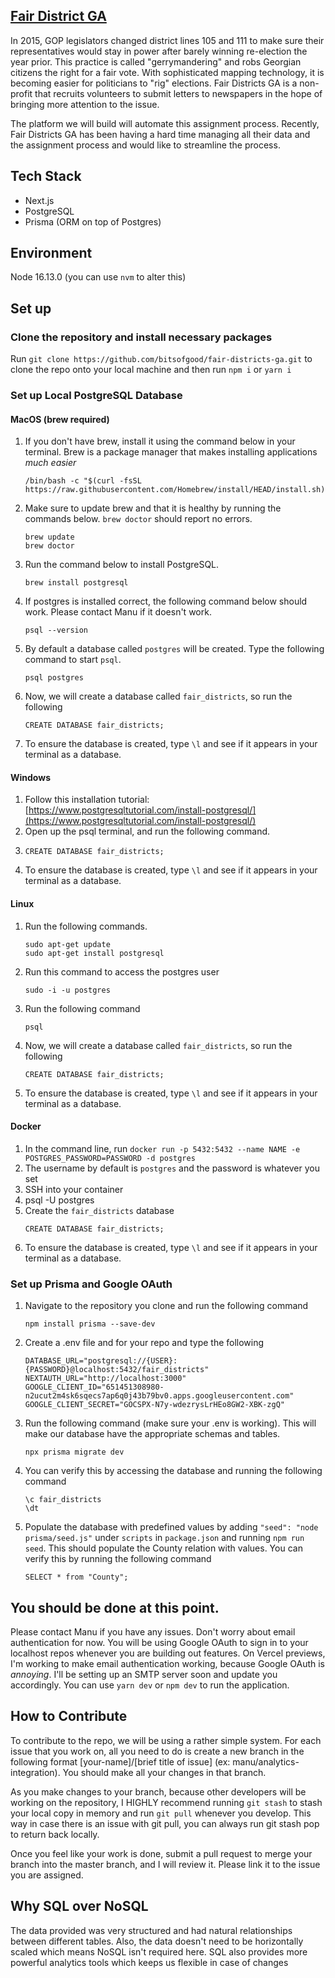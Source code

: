 ## [Fair District GA](https://www.fairdistrictsga.org)

In 2015, GOP legislators changed district lines 105 and 111 to make sure their representatives would stay in power after barely winning re-election the year prior. This practice is called "gerrymandering" and robs Georgian citizens the right for a fair vote. With sophisticated mapping technology, it is becoming easier for politicians to "rig" elections. Fair Districts GA is a non-profit that recruits volunteers to submit letters to newspapers in the hope of bringing more attention to the issue.

The platform we will build will automate this assignment process. Recently, Fair Districts GA has been having a hard time managing all their data and the assignment process and would like to streamline the process.

## Tech Stack

- Next.js
- PostgreSQL
- Prisma (ORM on top of Postgres)

## Environment

Node 16.13.0 (you can use `nvm` to alter this)

## Set up

### Clone the repository and install necessary packages

Run `git clone https://github.com/bitsofgood/fair-districts-ga.git` to clone the repo onto your local machine and then run `npm i` or `yarn i`

### Set up Local PostgreSQL Database

#### MacOS (brew required)

1. If you don't have brew, install it using the command below in your terminal. Brew is a package manager that makes installing applications _much easier_
   ```
   /bin/bash -c "$(curl -fsSL https://raw.githubusercontent.com/Homebrew/install/HEAD/install.sh)"
   ```
2. Make sure to update brew and that it is healthy by running the commands below. `brew doctor` should report no errors.
   ```
   brew update
   brew doctor
   ```
3. Run the command below to install PostgreSQL.
   ```
   brew install postgresql
   ```
4. If postgres is installed correct, the following command below should work. Please contact Manu if it doesn't work.
   ```
   psql --version
   ```
5. By default a database called `postgres` will be created. Type the following command to start `psql`.
   ```
   psql postgres
   ```
6. Now, we will create a database called `fair_districts`, so run the following
   ```
   CREATE DATABASE fair_districts;
   ```
7. To ensure the database is created, type `\l` and see if it appears in your terminal as a database.

#### Windows

1. Follow this installation tutorial: [https://www.postgresqltutorial.com/install-postgresql/](https://www.postgresqltutorial.com/install-postgresql/)
2. Open up the psql terminal, and run the following command.
3. ```
   CREATE DATABASE fair_districts;
   ```
4. To ensure the database is created, type `\l` and see if it appears in your terminal as a database.

#### Linux

1. Run the following commands.
   ```
   sudo apt-get update
   sudo apt-get install postgresql
   ```
2. Run this command to access the postgres user
   ```
   sudo -i -u postgres
   ```
3. Run the following command
   ```
   psql
   ```
4. Now, we will create a database called `fair_districts`, so run the following
   ```
   CREATE DATABASE fair_districts;
   ```
5. To ensure the database is created, type `\l` and see if it appears in your terminal as a database.

#### Docker

1. In the command line, run `docker run -p 5432:5432 --name NAME -e POSTGRES_PASSWORD=PASSWORD -d postgres`
2. The username by default is `postgres` and the password is whatever you set
3. SSH into your container
4. psql -U postgres
5. Create the `fair_districts` database
   ```
   CREATE DATABASE fair_districts;
   ```
6. To ensure the database is created, type `\l` and see if it appears in your terminal as a database.

### Set up Prisma and Google OAuth

1. Navigate to the repository you clone and run the following command
   ```
   npm install prisma --save-dev
   ```
2. Create a .env file and for your repo and type the following
   ```
   DATABASE_URL="postgresql://{USER}:{PASSWORD}@localhost:5432/fair_districts"
   NEXTAUTH_URL="http://localhost:3000"
   GOOGLE_CLIENT_ID="651451308980-n2ucut2m4sk6sqecs7ap6q0j43b79bv0.apps.googleusercontent.com"
   GOOGLE_CLIENT_SECRET="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"
   ```
3. Run the following command (make sure your .env is working). This will make our database have the appropriate schemas and tables.
   ```
   npx prisma migrate dev
   ```
4. You can verify this by accessing the database and running the following command
   ```
   \c fair_districts
   \dt
   ```
5. Populate the database with predefined values by adding `"seed": "node prisma/seed.js"` under `scripts` in `package.json` and running `npm run seed`. This should populate the County relation with values. You can verify this by running the following command
   ```
   SELECT * from "County";
   ```

## You should be done at this point.

Please contact Manu if you have any issues. Don't worry about email authentication for now. You will be using Google OAuth to sign in to your localhost repos whenever you are building out features. On Vercel previews, I'm working to make email authentication working, because Google OAuth is _annoying_. I'll be setting up an SMTP server soon and update you accordingly. You can use `yarn dev` or `npm dev` to run the application.

## How to Contribute

To contribute to the repo, we will be using a rather simple system. For each issue that you work on, all you need to do is create a new branch in the following format [your-name]/[brief title of issue] (ex: manu/analytics-integration). You should make all your changes in that branch.

As you make changes to your branch, because other developers will be working on the repository, I HIGHLY recommend running `git stash` to stash your local copy in memory and run `git pull` whenever you develop. This way in case there is an issue with git pull, you can always run git stash pop to return back locally.

Once you feel like your work is done, submit a pull request to merge your branch into the master branch, and I will review it. Please link it to the issue you are assigned.

## Why SQL over NoSQL

The data provided was very structured and had natural relationships between different tables. Also, the data doesn't need to be horizontally scaled which means NoSQL isn't required here. SQL also provides more powerful analytics tools which keeps us flexible in case of changes
